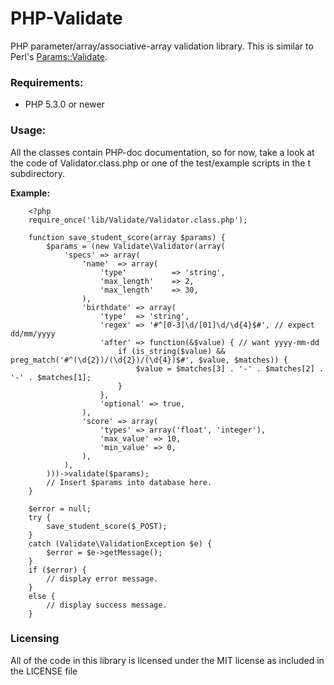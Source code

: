 PHP-Validate
============

PHP parameter/array/associative-array validation library. 
This is similar to Perl's [Params::Validate](http://search.cpan.org/~drolsky/Params-Validate-1.08/lib/Params/Validate.pm).

### Requirements:
*  PHP 5.3.0 or newer

### Usage:
All the classes contain PHP-doc documentation, so for now, take a look at the code of Validator.class.php or one of the test/example scripts in the t subdirectory.

**Example:**

		<?php
		require_once('lib/Validate/Validator.class.php');
	
		function save_student_score(array $params) {
			$params = (new Validate\Validator(array(
				'specs' => array(
					'name'	=> array(
						'type'			=> 'string',
						'max_length'	=> 2,
						'max_length'	=> 30,
					),
					'birthdate' => array(
						'type'	=> 'string',
						'regex'	=> '#^[0-3]\d/[01]\d/\d{4}$#', // expect dd/mm/yyyy
						'after'	=> function(&$value) { // want yyyy-mm-dd
							if (is_string($value) && preg_match('#^(\d{2})/(\d{2})/(\d{4})$#', $value, $matches)) {
								$value = $matches[3] . '-' . $matches[2] . '-' . $matches[1];
							}
						},
						'optional' => true,
					),
					'score' => array(
						'types' => array('float', 'integer'),
						'max_value'	=> 10,
						'min_value'	=> 0,
					),
				),
			)))->validate($params);
			// Insert $params into database here.
		}
			
		$error = null;
		try {
			save_student_score($_POST);
		}
		catch (Validate\ValidationException $e) {
			$error = $e->getMessage();
		}
		if ($error) {
			// display error message.
		}
		else {
			// display success message.
		}

	  


### Licensing
All of the code in this library is licensed under the MIT license as included in the LICENSE file
